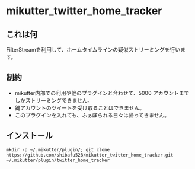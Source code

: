 mikutter_twitter_home_tracker
====

## これは何
FilterStreamを利用して、ホームタイムラインの疑似ストリーミングを行います。

## 制約
* mikutter内部での利用や他のプラグインと合わせて、5000 アカウントまでしかストリーミングできません。
* 鍵アカウントのツイートを受け取ることはできません。
* このプラグインを入れても、ふぁぼられる日々は帰ってきません。

## インストール
```
mkdir -p ~/.mikutter/plugin/; git clone https://github.com/shibafu528/mikutter_twitter_home_tracker.git ~/.mikutter/plugin/twitter_home_tracker
```
